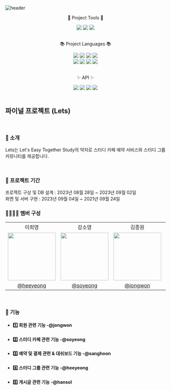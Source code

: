 ![header](https://capsule-render.vercel.app/api?type=waving&height=200&text=Lets!&fontAlign=80&fontAlignY=40&color=gradient)

<div align=center>
	<p>🔨 Project Tools 🔨</p>
</div>

<div align="center">
	<img src="https://img.shields.io/badge/VS Code-007ACC?style=flat&logo=Visualstudiocode&logoColor=white" />
	<img src="https://img.shields.io/badge/IntelliJ-007ACC?style=flat&logo=Intellijidea&logoColor=white" />
  <img src="https://img.shields.io/badge/Github-181717?style=flat&logo=Github&logoColor=white" />
</div>

<br />

<div align=center>
	<p>📚 Project Languages 📚</p>
</div>

<div align="center">
	<img src="https://img.shields.io/badge/HTML5-E34F26?style=flat&logo=HTML5&logoColor=white" />
	<img src="https://img.shields.io/badge/CSS3-1572B6?style=flat&logo=CSS3&logoColor=white" />
	<img src="https://img.shields.io/badge/Bootstrap-7952B3?style=flat&logo=Bootstrap&logoColor=white" />
	<img src="https://img.shields.io/badge/Javascript-F7DF1E?style=flat&logo=Javascript&logoColor=white" />
</div>

<div align="center">
	<img src="https://img.shields.io/badge/Java-007396?style=flat&logo=Openjdk&logoColor=white" />
  <img src="https://img.shields.io/badge/Gradle-02303A?style=flat&logo=Gradle&logoColor=white" />
  <img src="https://img.shields.io/badge/SpringBoot-6DB33F?style=flat&logo=Springboot&logoColor=white" />
	<img src="https://img.shields.io/badge/Oracle SQL-F80000?style=flat&logo=Oracle&logoColor=white" />
</div>

<br />

<div align=center>
	<p>✨ API ✨</p>
</div>

<div align="center">
	<img src="https://img.shields.io/badge/Google-4285F4?style=flat&logo=Google&logoColor=white" />
	<img src="https://img.shields.io/badge/Kakao-FFCD00?style=flat&logo=Kakao&logoColor=white" />
	<img src="https://img.shields.io/badge/Daum주소-EE8208?style=flat&logo=&logoColor=white" />
	<img src="https://img.shields.io/badge/i'mport결제-31A8FF?style=flat&logo=&logoColor=white" />
</div>

<br />

## 파이널 프로젝트 (Lets)

<br />

### 🎤 소개 
Lets는 Let's Easy Together Study의 약자로 스터디 카페 예약 서비스와 스터디 그룹 커뮤니티를 제공합니다.

<br />

### 📆 프로젝트 기간
프로젝트 구상 및 DB 설계 : 2023년 08월 28일 ~ 2023년 09월 02일
<br />
화면 및 서버 구현 : 2023년 09월 04일 ~ 2021년 09월 24일
<br />

### 👨‍💻👩‍💻 멤버 구성
<div align="center">
<table>
    <tr>
        <td align="center">이희영</td>
        <td align="center">강소영</td>
        <td align="center">김종원</td>
        <td align="center">박상훈</td>
        <td align="center">이한솔</td>
    </tr>
    <tr>
        <td><img src="https://github.com/Ezen-Lets/final_project_lets/assets/139057065/b17ad1a2-5d7d-40cc-a85f-6d70a0a81965" height=150 width=150></td>
        <td><img src="https://github.com/Ezen-Lets/final_project_lets/assets/139057065/347e0274-5b59-4752-81e3-c1ec4742cd1d" height=150 width=150></td>
        <td><img src="https://github.com/Ezen-Lets/final_project_lets/assets/139057065/6336ee0a-3c73-41dc-95f2-2ffcabe7eafe" height=150 width=150></td>
        <td><img src="https://github.com/Ezen-Lets/final_project_lets/assets/139057065/689724d3-cfdb-426b-8bc4-2cb2326d7b55" height=150 width=150></td>
        <td><img src="https://github.com/Ezen-Lets/final_project_lets/assets/139057065/4759e791-f616-4329-8370-c672996cb9d4" height=150 width=150></td>
    </tr>
    <tr>
        <td align="center"><a href="https://github.com/heeyeong91">@heeyeong</a></td>
        <td align="center"><a href="https://github.com/soyeong-elena">@soyeong</a></td>
        <td align="center"><a href="https://github.com/911kimjonga">@jongwon</a></td>
        <td align="center"><a href="https://github.com/sjm601">@sanghoon</a></td>
        <td align="center"><a href="https://github.com/lhansol1996">@hansol</a></td>
    </tr>
</table>
</div>

<br />

### 📌 기능
- #### 1️⃣ 회원 관련 기능 -@jongwon
- #### 2️⃣ 스터디 카페 관련 기능 -@soyeong
- #### 3️⃣ 예약 및 결제 관련 & 대쉬보드 기능 -@sanghoon
- #### 4️⃣ 스터디 그룹 관련 기능 -@heeyeong
- #### 5️⃣ 게시글 관련 기능 -@hansol
